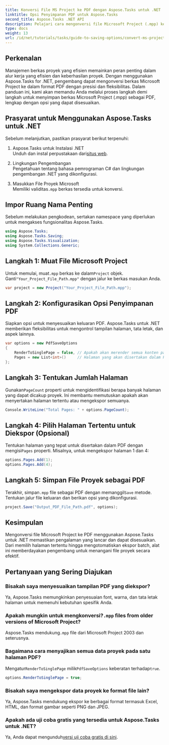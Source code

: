 ```yaml
---
title: Konversi File MS Project ke PDF dengan Aspose.Tasks untuk .NET
linktitle: Opsi Penyimpanan PDF untuk Aspose.Tasks
second_title: Aspose.Tasks .NET API
description: Pelajari cara mengonversi file Microsoft Project (.mpp) ke PDF dengan Aspose.Tasks untuk .NET. Ikuti panduan langkah demi langkah ini untuk menyesuaikan keluaran PDF, memilih halaman tertentu, dan mengotomatiskan konversi batch.
type: docs
weight: 13
url: /id/net/tutorials/tasks/guide-to-saving-options/convert-ms-project-files-to-pdf/
---
```

## Perkenalan

Manajemen berkas proyek yang efisien memainkan peran penting dalam alur kerja yang efisien dan keberhasilan proyek. Dengan menggunakan Aspose.Tasks for .NET, pengembang dapat mengonversi berkas Microsoft Project ke dalam format PDF dengan presisi dan fleksibilitas. Dalam panduan ini, kami akan memandu Anda melalui proses langkah demi langkah untuk menyimpan berkas Microsoft Project (.mpp) sebagai PDF, lengkap dengan opsi yang dapat disesuaikan.

## Prasyarat untuk Menggunakan Aspose.Tasks untuk .NET

Sebelum melanjutkan, pastikan prasyarat berikut terpenuhi:

1. Aspose.Tasks untuk Instalasi .NET  
    Unduh dan instal perpustakaan dari[situs web](https://releases.aspose.com/tasks/net/).

2. Lingkungan Pengembangan  
   Pengetahuan tentang bahasa pemrograman C# dan lingkungan pengembangan .NET yang dikonfigurasi.

3. Masukkan File Proyek Microsoft  
   Memiliki validitas`.mpp` berkas tersedia untuk konversi.

## Impor Ruang Nama Penting

Sebelum melakukan pengkodean, sertakan namespace yang diperlukan untuk mengakses fungsionalitas Aspose.Tasks. 

```csharp
using Aspose.Tasks;
using Aspose.Tasks.Saving;
using Aspose.Tasks.Visualization;
using System.Collections.Generic;
```

## Langkah 1: Muat File Microsoft Project

 Untuk memulai, muat`.mpp` berkas ke dalam`Project` objek. Ganti`"Your_Project_File_Path.mpp"` dengan jalur ke berkas masukan Anda.

```csharp
var project = new Project("Your_Project_File_Path.mpp");
```

## Langkah 2: Konfigurasikan Opsi Penyimpanan PDF

Siapkan opsi untuk menyesuaikan keluaran PDF. Aspose.Tasks untuk .NET memberikan fleksibilitas untuk mengontrol tampilan halaman, tata letak, dan aspek lainnya.

```csharp
var options = new PdfSaveOptions
{
    RenderToSinglePage = false, // Apakah akan merender semua konten pada satu halaman
    Pages = new List<int>()     // Halaman yang akan disertakan dalam PDF
};
```

## Langkah 3: Tentukan Jumlah Halaman

 Gunakan`PageCount` properti untuk mengidentifikasi berapa banyak halaman yang dapat dicakup proyek. Ini membantu memutuskan apakah akan menyertakan halaman tertentu atau mengekspor semuanya.

```csharp
Console.WriteLine("Total Pages: " + options.PageCount);
```

## Langkah 4: Pilih Halaman Tertentu untuk Diekspor (Opsional)

 Tentukan halaman yang tepat untuk disertakan dalam PDF dengan mengisi`Pages` properti. Misalnya, untuk mengekspor halaman 1 dan 4:

```csharp
options.Pages.Add(1);
options.Pages.Add(4);
```

## Langkah 5: Simpan File Proyek sebagai PDF

Terakhir, simpan`.mpp` file sebagai PDF dengan memanggil`Save` metode. Tentukan jalur file keluaran dan berikan opsi yang dikonfigurasi.

```csharp
project.Save("Output_PDF_File_Path.pdf", options);
```

## Kesimpulan

Mengonversi file Microsoft Project ke PDF menggunakan Aspose.Tasks untuk .NET memastikan pengalaman yang lancar dan dapat disesuaikan. Dari memilih halaman tertentu hingga mengotomatiskan ekspor batch, alat ini memberdayakan pengembang untuk menangani file proyek secara efektif.

## Pertanyaan yang Sering Diajukan

### Bisakah saya menyesuaikan tampilan PDF yang diekspor?
Ya, Aspose.Tasks memungkinkan penyesuaian font, warna, dan tata letak halaman untuk memenuhi kebutuhan spesifik Anda.

###  Apakah mungkin untuk mengkonversi?`.mpp` files from older versions of Microsoft Project?
 Aspose.Tasks mendukung`.mpp` file dari Microsoft Project 2003 dan seterusnya.

### Bagaimana cara menyajikan semua data proyek pada satu halaman PDF?
 Mengatur`RenderToSinglePage` milik`PdfSaveOptions` keberatan terhadap`true`.

```csharp
options.RenderToSinglePage = true;
```

### Bisakah saya mengekspor data proyek ke format file lain?
Ya, Aspose.Tasks mendukung ekspor ke berbagai format termasuk Excel, HTML, dan format gambar seperti PNG dan JPEG.

### Apakah ada uji coba gratis yang tersedia untuk Aspose.Tasks untuk .NET?
 Ya, Anda dapat mengunduh[versi uji coba gratis di sini](https://releases.aspose.com/).